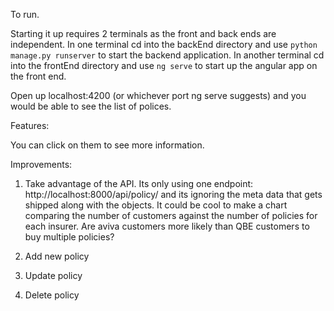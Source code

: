 To run.

Starting it up requires 2 terminals as the front and back ends are independent. 
In one terminal cd into the backEnd directory and use `python manage.py runserver` to start the backend application. 
In another terminal cd into the frontEnd directory and use `ng serve` to start up the angular app on the front end.

Open up localhost:4200 (or whichever port ng serve suggests) and you would be able to see the list of polices.

Features:

You can click on them to see more information.

Improvements:
1.  Take advantage of the API. Its only using one endpoint: http://localhost:8000/api/policy/ and its ignoring the meta data that gets shipped along with the objects. It could be cool to make a chart comparing the number of customers against the number of policies for each insurer. Are aviva customers more likely than QBE customers to buy multiple policies?

2. Add new policy 

3. Update policy

4. Delete policy
